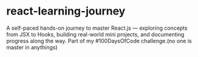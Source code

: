 # react-learning-journey
A self-paced hands-on journey to master React.js — exploring concepts from JSX to Hooks, building real-world mini projects, and documenting progress along the way. Part of my #100DaysOfCode challenge.(no one is master in anythings)
